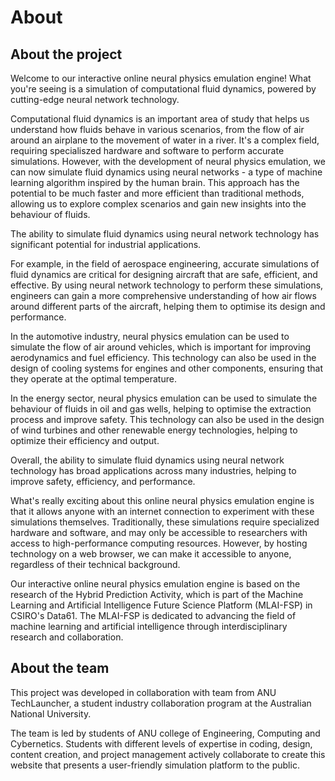 # About

## About the project

Welcome to our interactive online neural physics emulation engine! What you're seeing is a simulation of computational fluid dynamics, powered by cutting-edge neural network technology.

Computational fluid dynamics is an important area of study that helps us understand how fluids behave in various scenarios, from the flow of air around an airplane to the movement of water in a river. It's a complex field, requiring specialiszed hardware and software to perform accurate simulations.
However, with the development of neural physics emulation, we can now simulate fluid dynamics using neural networks - a type of machine learning algorithm inspired by the human brain. This approach has the potential to be much faster and more efficient than traditional methods, allowing us to explore complex scenarios and gain new insights into the behaviour of fluids.

The ability to simulate fluid dynamics using neural network technology has significant potential for industrial applications.

For example, in the field of aerospace engineering, accurate simulations of fluid dynamics are critical for designing aircraft that are safe, efficient, and effective. By using neural network technology to perform these simulations, engineers can gain a more comprehensive understanding of how air flows around different parts of the aircraft, helping them to optimise its design and performance.

In the automotive industry, neural physics emulation can be used to simulate the flow of air around vehicles, which is important for improving aerodynamics and fuel efficiency. This technology can also be used in the design of cooling systems for engines and other components, ensuring that they operate at the optimal temperature.

In the energy sector, neural physics emulation can be used to simulate the behaviour of fluids in oil and gas wells, helping to optimise the extraction process and improve safety. This technology can also be used in the design of wind turbines and other renewable energy technologies, helping to optimize their efficiency and output.

Overall, the ability to simulate fluid dynamics using neural network technology has broad applications across many industries, helping to improve safety, efficiency, and performance.

What's really exciting about this online neural physics emulation engine is that it allows anyone with an internet connection to experiment with these simulations themselves. Traditionally, these simulations require specialized hardware and software, and may only be accessible to researchers with access to high-performance computing resources. However, by hosting technology on a web browser, we can make it accessible to anyone, regardless of their technical background.

Our interactive online neural physics emulation engine is based on the research of the Hybrid Prediction Activity, which is part of the Machine Learning and Artificial Intelligence Future Science Platform (MLAI-FSP) in CSIRO's Data61. The MLAI-FSP is dedicated to advancing the field of machine learning and artificial intelligence through interdisciplinary research and collaboration.

## About the team

This project was developed in collaboration with team from ANU TechLauncher, a student industry collaboration program at the Australian National University.

The team is led by students of ANU college of Engineering, Computing and Cybernetics. Students with different levels of expertise in coding, design, content creation, and project management actively collaborate to create this website that presents a user-friendly simulation platform to the public.
